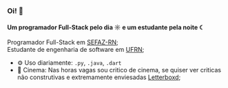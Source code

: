 ### Oi! 👋

#### Um programador Full-Stack  pelo dia ☼ e um estudante pela noite ☾

Programador Full-Stack  em [SEFAZ-RN](https://www.sefaz.rn.gov.br/);<br>
Estudante de engenharia de software em [UFRN](https://www.ufrn.br/);<br>

- ⚙️ Uso diariamente: `.py`, `.java`, `.dart`
- 🎥 Cinema: Nas horas vagas sou critico de cinema, se quiser ver criticas não construtivas e extremamente enviesadas [Letterboxd](https://letterboxd.com/luis1500/);<br>
